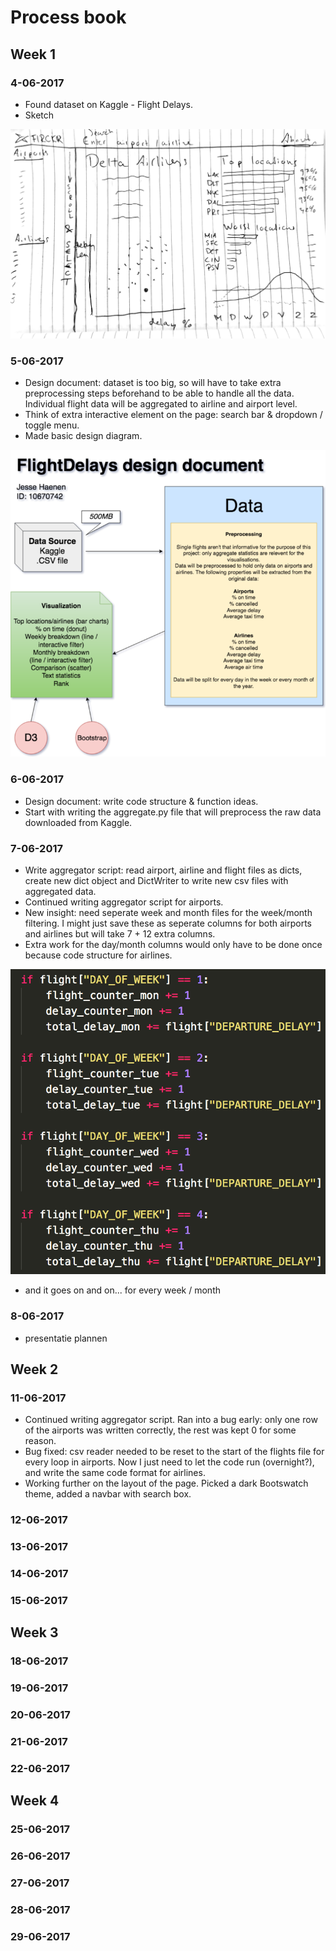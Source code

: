 # Process book

## Week 1

### 4-06-2017

* Found dataset on Kaggle - Flight Delays.
* Sketch

![sketch](doc/image.png)

### 5-06-2017

* Design document: dataset is too big, so will have to take extra preprocessing steps beforehand to be able to handle all the data. Individual flight data will be aggregated to airline and airport level.
* Think of extra interactive element on the page: search bar & dropdown / toggle menu.
* Made basic design diagram.

![diagram](doc/diagram.png)

### 6-06-2017

* Design document: write code structure & function ideas.
* Start with writing the aggregate.py file that will preprocess the raw data downloaded from Kaggle.

### 7-06-2017

* Write aggregator script: read airport, airline and flight files as dicts, create new dict object and DictWriter to write new csv files with aggregated data.
* Continued writing aggregator script for airports.
* New insight: need seperate week and month files for the week/month filtering. I might just save these as seperate columns for both airports and airlines but will take 7 + 12 extra columns.
* Extra work for the day/month columns would only have to be done once because code structure for airlines.

![sketch](doc/snip.png)

* and it goes on and on... for every week / month

### 8-06-2017

* presentatie plannen

## Week 2

### 11-06-2017

* Continued writing aggregator script. Ran into a bug early: only one row of the airports was written correctly, the rest was kept 0 for some reason.
* Bug fixed: csv reader needed to be reset to the start of the flights file for every loop in airports. Now I just need to let the code run (overnight?), and write the same code format for airlines.
* Working further on the layout of the page. Picked a dark Bootswatch theme, added a navbar with search box.

### 12-06-2017

### 13-06-2017

### 14-06-2017

### 15-06-2017

## Week 3

### 18-06-2017

### 19-06-2017

### 20-06-2017

### 21-06-2017

### 22-06-2017

## Week 4

### 25-06-2017

### 26-06-2017

### 27-06-2017

### 28-06-2017

### 29-06-2017